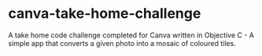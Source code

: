 # canva-take-home-challenge
A take home code challenge completed for Canva written in Objective C - A simple app that converts a given photo into a mosaic of coloured tiles.
